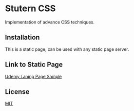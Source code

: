 # Stutern CSS

Implementation of advance CSS techniques.


## Installation

This is a static page, can be used with any static page server. 

## Link to Static Page
[Udemy Laning Page Sample](https://odunet.github.io/UdemyLandingPage_Stutern/)

## License
[MIT](https://choosealicense.com/licenses/mit/)